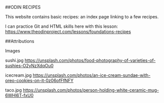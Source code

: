 ##ODIN RECIPES

This website contains basic recipes: an index page linking to a few recipes. 

I can practice Git and HTML skills here with this lesson:
https://www.theodinproject.com/lessons/foundations-recipes

##Attributions

Images

sushi.jpg https://unsplash.com/photos/food-photography-of-varieties-of-sushies-O2yNzXdqOu0

icecream.jpg https://unsplash.com/photos/an-ice-cream-sundae-with-oreo-cookies-on-it-0z06ofFfNFY

taco.jpg https://unsplash.com/photos/person-holding-white-ceramic-mug-6WHl6T-fxU0